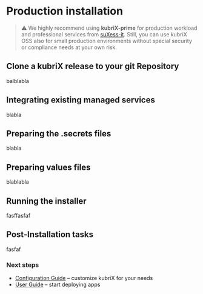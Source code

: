 # Production installation

> ⚠️ We highly recommend using **kubriX-prime** for production workload and professional services from [suXess-it](https://suxess-it.com/cloud-native/). Still, you can use kubriX OSS also for small production environments without special security or compliance needs at your own risk.

## Clone a kubriX release to your git Repository

balblabla

## Integrating existing managed services

blabla

## Preparing the .secrets files

blabla

## Preparing values files

blablabla

## Running the installer

fasffasfaf

## Post-Installation tasks

fasfaf 


###  Next steps

* [Configuration Guide](../configuration/configuration.md) – customize kubriX for your needs
* [User Guide](../user-guide/user-guide.md) – start deploying apps




